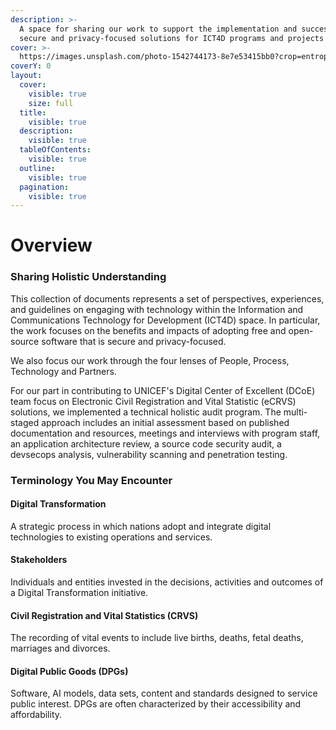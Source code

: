 ```yaml
---
description: >-
  A space for sharing our work to support the implementation and success of
  secure and privacy-focused solutions for ICT4D programs and projects
cover: >-
  https://images.unsplash.com/photo-1542744173-8e7e53415bb0?crop=entropy&cs=srgb&fm=jpg&ixid=M3wxOTcwMjR8MHwxfHNlYXJjaHw4fHxtZWV0aW5nJTIwdGVhbXxlbnwwfHx8fDE3MTUyMDQ4NDh8MA&ixlib=rb-4.0.3&q=85
coverY: 0
layout:
  cover:
    visible: true
    size: full
  title:
    visible: true
  description:
    visible: true
  tableOfContents:
    visible: true
  outline:
    visible: true
  pagination:
    visible: true
---
```


# Overview

### Sharing Holistic Understanding

This collection of documents represents a set of perspectives, experiences, and guidelines on engaging with technology within the Information and Communications Technology for Development (ICT4D) space. In particular, the work focuses on the benefits and impacts of adopting free and open-source software that is secure and privacy-focused.&#x20;

We also focus our work through the four lenses of People, Process, Technology and Partners.

For our part in contributing to UNICEF's Digital Center of Excellent (DCoE) team focus on Electronic Civil Registration and Vital Statistic (eCRVS) solutions, we implemented a technical holistic audit program. The multi-staged approach includes an initial assessment based on published documentation and resources, meetings and interviews with program staff, an application architecture review, a source code security audit, a devsecops analysis, vulnerability scanning and penetration testing.

### Terminology You May Encounter

#### Digital Transformation

A strategic process in which nations adopt and integrate digital technologies to existing operations and services.

#### Stakeholders&#x20;

Individuals and entities invested in the decisions, activities and outcomes of a Digital Transformation initiative.

#### Civil Registration and Vital Statistics (CRVS)

The recording of vital events to include live births, deaths, fetal deaths, marriages and divorces.

#### Digital Public Goods (DPGs)&#x20;

Software, AI models, data sets, content and standards designed to service public interest. DPGs are often characterized by their accessibility and affordability.

